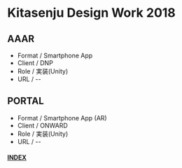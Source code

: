 # Kitasenju Design Work 2018


## AAAR

* Format / Smartphone App
* Client / DNP
* Role / 実装(Unity)
* URL / --


## PORTAL

* Format / Smartphone App (AR)
* Client / ONWARD
* Role / 実装(Unity)
* URL / --


#### [INDEX](https://kitasenjudesign.github.io/work/)
